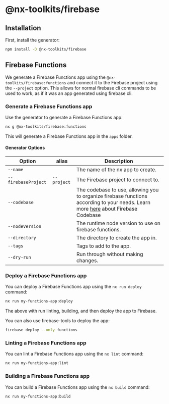 # @nx-toolkits/firebase

## Installation

First, install the generator:

```bash
npm install -D @nx-toolkits/firebase
```

## Firebase Functions

We generate a Firebase Functions app using the `@nx-toolkits/firebase:functions` and
connect it to the Firebase project using the `--project` option. This allows for
normal firebase cli commands to be used to work, as if it was an app generated
using firebase cli.

### Generate a Firebase Functions app

Use the generator to generate a Firebase Functions app:

```bash
nx g @nx-toolkits/firebase:functions
```

This will generate a Firebase Functions app in the `apps` folder.

#### Generator Options

| Option              | alias       | Description                                                                                                                                                                                       |
| ------------------- | ----------- | ------------------------------------------------------------------------------------------------------------------------------------------------------------------------------------------------- |
| `--name`            |             | The name of the nx app to create.                                                                                                                                                                 |
| `--firebaseProject` | `--project` | The Firebase project to connect to.                                                                                                                                                               |
| `--codebase`        |             | The codebase to use, allowing you to organize firebase functions according to your needs. Learn more [here](https://firebase.googlecom/docs/functions/organize-functions) about Firebase Codebase |
| `--nodeVersion`     |             | The runtime node version to use on firebase functions.                                                                                                                                            |
| `--directory`       |             | The directory to create the app in.                                                                                                                                                               |
| `--tags`            |             | Tags to add to the app.                                                                                                                                                                           |
| `--dry-run`         |             | Run through without making changes.                                                                                                                                                               |

### Deploy a Firebase Functions app

You can deploy a Firebase Functions app using the `nx run deploy` command:

```bash
nx run my-functions-app:deploy
```

The above with run linting, building, and then deploy the app to Firebase.

You can also use firebase-tools to deploy the app:

```bash
firebase deploy --only functions
```

### Linting a Firebase Functions app

You can lint a Firebase Functions app using the `nx lint` command:

```bash
nx run my-functions-app:lint
```

### Building a Firebase Functions app

You can build a Firebase Functions app using the `nx build` command:

```bash
nx run my-functions-app:build
```

